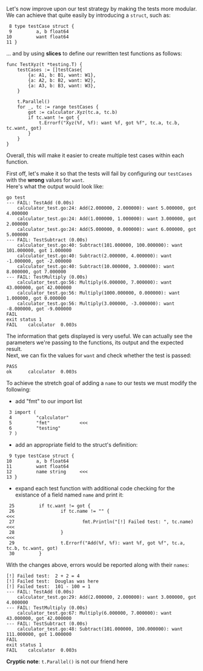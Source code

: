 Let's now improve upon our test strategy by making the tests more modular. We can achieve that quite easily by introducing a `struct`, such as:<br/>
```
 8 type testCase struct {
 9         a, b float64
10         want float64
11 }
```
... and by using **slices** to define our rewritten test functions as follows:<br/>
```
func TestXyz(t *testing.T) {
	testCases := []testCase{
		{a: A1, b: B1, want: W1},
		{a: A2, b: B2, want: W2},
		{a: A3, b: B3, want: W3},
	}

	t.Parallel()
	for _, tc := range testCases {
		got := calculator.Xyz(tc.a, tc.b)
		if tc.want != got {
			t.Errorf("Xyz(%f, %f): want %f, got %f", tc.a, tc.b, tc.want, got)
		}
	}
}
```
Overall, this will make it easier to create multiple test cases within each function.

First off, let's make it so that the tests will fail by configuring our `testCases` with the **wrong** values for `want`.<br/>
Here's what the output would look like:<br/>
```
go test
--- FAIL: TestAdd (0.00s)
    calculator_test.go:24: Add(2.000000, 2.000000): want 5.000000, got 4.000000
    calculator_test.go:24: Add(1.000000, 1.000000): want 3.000000, got 2.000000
    calculator_test.go:24: Add(5.000000, 0.000000): want 6.000000, got 5.000000
--- FAIL: TestSubtract (0.00s)
    calculator_test.go:40: Subtract(101.000000, 100.000000): want 101.000000, got 1.000000
    calculator_test.go:40: Subtract(2.000000, 4.000000): want -1.000000, got -2.000000
    calculator_test.go:40: Subtract(10.000000, 3.000000): want 8.000000, got 7.000000
--- FAIL: TestMultiply (0.00s)
    calculator_test.go:56: Multiply(6.000000, 7.000000): want 43.000000, got 42.000000
    calculator_test.go:56: Multiply(1000.000000, 0.000000): want 1.000000, got 0.000000
    calculator_test.go:56: Multiply(3.000000, -3.000000): want -8.000000, got -9.000000
FAIL
exit status 1
FAIL	calculator	0.003s
```
The information that gets displayed is very useful. We can actually see the parameters we're passing to the functions, its output and the expected result.<br/>
Next, we can fix the values for `want` and check whether the test is passed:<br/>
```
PASS
ok  	calculator	0.003s
```
To achieve the stretch goal of adding a `name` to our tests we must modify the following:<br/>
- add "fmt" to our import list
```
 3 import (
 4         "calculator"
 5         "fmt"           <<<
 6         "testing"
 7 )
```
- add an appropriate field to the struct's definition:
```
 9 type testCase struct {
10         a, b float64
11         want float64
12         name string     <<<
13 }
```
- expand each test function with additional code checking for the existance of a field named `name` and print it:<br/>
```
 25         if tc.want != got {
 26                 if tc.name != "" {                                     <<<
 27                         fmt.Println("[!] Failed test: ", tc.name)      <<<
 28                 }                                                      <<<
 29                 t.Errorf("Add(%f, %f): want %f, got %f", tc.a, tc.b, tc.want, got)
 30         }
```
With the changes above, errors would be reported along with their `names`:<br/>
```
[!] Failed test:  2 + 2 = 4
[!] Failed test:  Douglas was here
[!] Failed test:  101 - 100 = 1
--- FAIL: TestAdd (0.00s)
    calculator_test.go:29: Add(2.000000, 2.000000): want 3.000000, got 4.000000
--- FAIL: TestMultiply (0.00s)
    calculator_test.go:67: Multiply(6.000000, 7.000000): want 43.000000, got 42.000000
--- FAIL: TestSubtract (0.00s)
    calculator_test.go:48: Subtract(101.000000, 100.000000): want 111.000000, got 1.000000
FAIL
exit status 1
FAIL	calculator	0.003s
```
**Cryptic note**: `t.Parallel()` is not our friend here

